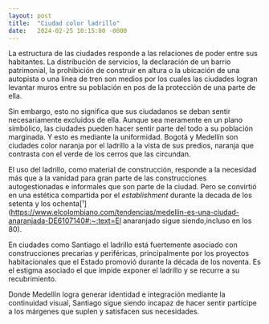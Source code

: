 ```yaml
---
layout: post
title:  "Ciudad color ladrillo"
date:   2024-02-25 10:15:00 -0000
---
```

La estructura de las ciudades responde a las relaciones de poder entre sus habitantes. La distribución de servicios, la declaración de un barrio patrimonial, la prohibición de construir en altura o la ubicación de una autopista o una línea de tren son medios por los cuales las ciudades logran levantar muros entre su población en pos de la protección de una parte de ella.

Sin embargo, esto no significa que sus ciudadanos se deban sentir necesariamente excluidos de ella. Aunque sea meramente en un plano simbólico, las ciudades pueden hacer sentir parte del todo a su población marginada. Y esto es mediante la uniformidad. Bogotá y Medellín son ciudades color naranja por el ladrillo a la vista de sus predios, naranja que contrasta con el verde de los cerros que las circundan. 

El uso del ladrillo, como material de construcción, responde a la necesidad más que a la vanidad para gran parte de las construcciones autogestionadas e informales que son parte de la ciudad. Pero se convirtió en una estética compartida por el *establishment* durante la decada de los setenta y los ochenta[¹](https://www.elcolombiano.com/tendencias/medellin-es-una-ciudad-anaranjada-DE6107140#:~:text=El anaranjado sigue siendo,incluso en los 80).

En ciudades como Santiago el ladrillo está fuertemente asociado con construcciones precarias y periféricas, principalmente por los proyectos habitacionales que el Estado promovió durante la década de los noventa. Es el estigma asociado el que impide exponer el ladrillo y se recurre a su recubrimiento.

Donde Medellín logra generar identidad e integración mediante la continuidad visual, Santiago sigue siendo incapaz de hacer sentir partícipe a los márgenes que suplen y satisfacen sus necesidades.
